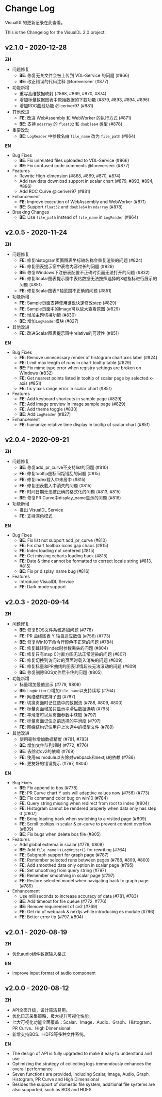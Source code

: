 # Change Log

VisualDL的更新记录在此查看。

This is the Changelog for the VisualDL 2.0 project.

## v2.1.0 - 2020-12-28

**ZH**

- 问题修复
    - **BE**: 修复无关文件会被上传到 VDL-Service 的问题 (#866)
    - **BE**: 改正错误的代码注释 @foreverseer (#877)
- 功能新增
    - 重写高维数据映射 (#868, #869, #870, #874)
    - 增加标量数据图表中原始数据的下载功能 (#879, #893, #894, #896)
    - 增加ROC曲线功能 @iceriver97 (#881)
- 其他改进
    - **FE**: 改进 WebAssembly 和 WebWorker 的执行方式 (#871)
    - **BE**: 支持 `ndarray` 的 `float32` 和 `double64` 类型 (#878)
- 重要改动
    - **BE**: `LogReader` 中参数名由 `file_name` 改为 `file_path` (#864)

**EN**

- Bug Fixes
    - **BE**: Fix unrelated files uploaded to VDL-Service (#866)
    - **BE**: Fix confused code comments @foreverseer (#877)
- Features
    - Rewrite High-dimension (#868, #869, #870, #874)
    - Add raw data download support in scalar chart (#879, #893, #894, #896)
    - Add ROC Curve @iceriver97 (#881)
- Enhancement
    - **FE**: Improve execution of WebAssembly and WebWorker (#871)
    - **BE**: Support `float32` and `double64` in `ndarray` (#878)
- Breaking Changes
    - **BE**: Use `file_path` instead of `file_name` in `LogReader` (#864)

## v2.0.5 - 2020-11-24

**ZH**

- 问题修复
    - **FE**: 修复histogram页面图表坐标轴名称会重复渲染的问题 (#824)
    - **FE**: 修复图表提示窗中表格内容过长的问题 (#829)
    - **BE**: 修复Windows下注册表配置不正确时页面无法打开的问题 (#832)
    - **FE**: 修复Scalar图表提示窗中表格数据无法按照选择的X轴指标进行展示的问题 (#851)
    - **FE**: 修复Scalar图表Y轴范围不正确的问题 (#851)
- 功能新增
    - **FE**: Sample页面支持使用键盘快速修改step (#829)
    - **FE**: Sample页面中的Image可以放大查看原图 (#829)
    - **FE**: 增加主题切换功能 (#830)
    - **BE**: 增加`LogReader`模块 (#827)
- 其他改进
    - **FE**: 改进Scalar图表提示窗中relative的可读性 (#851)

**EN**

- Bug Fixes
    - **FE**: Remove unnecessary render of histogram chart axis label (#824)
    - **FE**: Limit max length of runs in chart tooltip table (#829)
    - **BE**: Fix mime type error when registry settings are broken on Windows (#832)
    - **FE**: Get nearest points listed in tooltip of scalar page by selected x-axis (#851)
    - **FE**: fix y axis range error in scalar chart (#851)
- Features
    - **FE**: Add keyboard shortcuts in sample page (#829)
    - **FE**: Add image preview in image sample page (#829)
    - **FE**: Add theme toggle (#830)
    - **BE**: Add `LogReader` (#827)
- Enhancement
    - **FE**: humanize relative time display in tooltip of scalar chart (#851)

## v2.0.4 - 2020-09-21

**ZH**

- 问题修复
    - **BE**: 修复add_pr_curve不支持list的问题 (#810)
    - **FE**: 修复tooltip图标间距错乱的问题 (#815)
    - **FE**: 修复index载入中未居中 (#815)
    - **FE**: 修复图表载入中消失的问题 (#815)
    - **FE**: 时间日期无法被正确的格式化的问题 (#813, #815)
    - **BE**: 修复PR Curve中display_name显示的问题 (#816)
- 功能新增
    - 推出 VisualDL Service
    - **FE**: 支持深色模式

**EN**

- Bug Fixes
    - **BE**: Fix list not support add_pr_curve (#810)
    - **FE**: Fix chart toolbox icons gap chaos (#815)
    - **FE**: Index loading not centered (#815)
    - **FE**: Get missing echarts loading back (#815)
    - **FE**: Date & time cannot be formatted to correct locale string (#813, #815)
    - **BE**: Fix pr display_name bug (#816)
- Features
    - Introduce VisualDL Service
    - **FE**: Dark mode support

## v2.0.3 - 2020-09-14

**ZH**

- 问题修复
    - **BE**: 修复BOS文件系统追加问题 (#778)
    - **FE**: PR 曲线图表 Y 轴自适应数值 (#756) (#773)
    - **BE**: 修复Win10下命令行颜色不正常的问题 (#784)
    - **FE**: 修复跳转到index时参数丢失的问题 (#804)
    - **FE**: 修复只有step 0时直方图无法正常渲染的问题 (#807)
    - **FE**: 修复切换到访问过的页面时载入消失的问题 (#809)
    - **FE**: 修复标量和PR曲线的图表详情超长无法滚动的问题 (#809)
    - **BE**: 修复删除BOS文件后卡住的问题 (#805)
- 功能新增
    - 标量增加最值显示 (#779, #808)
    - **BE**: `LogWriter()`增加`file_name`以支持续写 (#764)
    - **FE**: 网络结构支持子图 (#787)
    - **FE**: 切换页面时记住选中的数据流 (#788, #809, #800)
    - **FE**: 标量页面增加只显示平滑后数据选项 (#795)
    - **FE**: 平滑度可以从页面参数中获取 (#797)
    - **FE**: 标量页面记住之前选择的平滑度 (#797)
    - **FE**: 网络结构记住用户上次选中的模型文件 (#789)
- 其他改进
    - 使用毫秒增加数据精度 (#781, #783)
    - **BE**: 增加文件队列超时 (#772, #776)
    - **BE**: 去除对cv2的依赖 (#769)
    - **FE**: 使用es module以去除对webpack和nextjs的依赖 (#786)
    - **FE**: 更友好的错误提示 (#797, #804)

**EN**

- Bug Fixes
    - **BE**: Fix append to bos (#778)
    - **FE**: PR Curve chart Y axis will adaptive values now (#756) (#773)
    - **BE**: Fix command color bug on win10 (#784)
    - **FE**: Query string missing when redirect from root to index (#804)
    - **FE**: Histogram cannot be rendered properly when data only has step 0 (#807)
    - **FE**: Bring loading back when switching to a visited page (#809)
    - **FE**: Scroll tooltips in scalar & pr-curve to prevent content overflow (#809)
    - **BE**: Fix bugs when delete bos file (#805)
- Features
    - Add global extrema in scalar (#779, #808)
    - **BE**: Add `file_name` in `LogWriter()` for rewriting (#764)
    - **FE**: Subgraph support for graph page (#787)
    - **FE**: Remember selected runs between pages (#788, #809, #800)
    - **FE**: Add smoothed data only option in scalar page (#795)
    - **FE**: Set smoothing from query string (#797)
    - **FE**: Remember smoothing in scalar page (#797)
    - **FE**: Restore selected model when navigating back to graph page (#789)
- Enhancement
    - Use milliseconds to increase accuracy of data (#781, #783)
    - **BE**: Add timeout for file queue (#772, #776)
    - **BE**: Remove requirement of cv2 (#769)
    - **FE**: Get rid of webpack & nextjs while introducing es module (#786)
    - **FE**: Better error tip (#797, #804)

## v2.0.1 - 2020-08-19

**ZH**

- 优化audio组件数据输入格式

**EN**

- Improve input format of audio component

## v2.0.0 - 2020-08-12

**ZH**

- API全面升级，设计简洁易用。
- 优化日志采集策略，极大提升可视化性能。
- 七大可视化功能全面覆盖：Scalar、Image、Audio、Graph、Histogram、PR Curve、High Dimensional
- 新增支持BOS、HDFS等多种文件系统。

**EN**

- The design of API is fully upgraded to make it easy to understand and use
- Optimizing the strategy of collecting logs tremendously enhances the overall performance
- Seven functions are provided, including Scalar, Image, Audio, Graph, Histogram, PR Curve and High Dimensional
- Besides the support of domestic file system, additional file systems are also supported, such as BOS and HDFS
